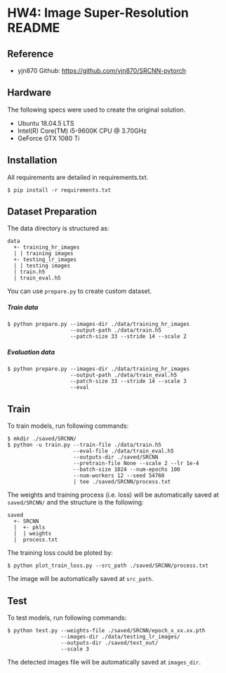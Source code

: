 # HW4: Image Super-Resolution README

## Reference

- yjn870 Github: https://github.com/yjn870/SRCNN-pytorch

## Hardware

The following specs were used to create the original solution.

- Ubuntu 18.04.5 LTS
- Intel(R) Core(TM) i5-9600K CPU @ 3.70GHz
- GeForce GTX 1080 Ti

## Installation

All requirements are detailed in requirements.txt. 

```bash=
$ pip install -r requirements.txt
```

## Dataset Preparation

The data directory is structured as:

```
data
  +- training_hr_images
  | | training images
  +- testing_lr_images
  | | testing images
  | train.h5
  | train_eval.h5
```

You can use `prepare.py` to create custom dataset.

##### Train data
```bash=
$ python prepare.py --images-dir ./data/training_hr_images 
                    --output-path ./data/train.h5 
                    --patch-size 33 --stride 14 --scale 2
```

##### Evaluation data
```bash=
$ python prepare.py --images-dir ./data/training_hr_images 
                    --output-path ./data/train_eval.h5 
                    --patch-size 33 --stride 14 --scale 3 
                    --eval
```

## Train

To train models, run following commands:

```bash=
$ mkdir ./saved/SRCNN/
$ python -u train.py --train-file ./data/train.h5 
                     --eval-file ./data/train_eval.h5
                     --outputs-dir ./saved/SRCNN
                     --pretrain-file None --scale 2 --lr 1e-4
                     --batch-size 1024 --num-epochs 100
                     --num-workers 12 --seed 54760
                     | tee ./saved/SRCNN/process.txt
```

The weights and training process (i.e. loss) will be automatically saved at `saved/SRCNN/` and the structure is the following:

```
saved
  +- SRCNN
  |  +- pkls
  |  | weights
  |  process.txt
```

The training loss could be ploted by:

```bash=
$ python plot_train_loss.py --src_path ./saved/SRCNN/process.txt
```

The image will be automatically saved at `src_path`.

## Test

To test models, run following commands:

```bash=
$ python test.py --weights-file ./saved/SRCNN/epoch_x_xx.xx.pth
                 --images-dir ./data/testing_lr_images/
                 --outputs-dir ./saved/test_out/
                 --scale 3
```

The detected images file will be automatically saved at `images_dir`.